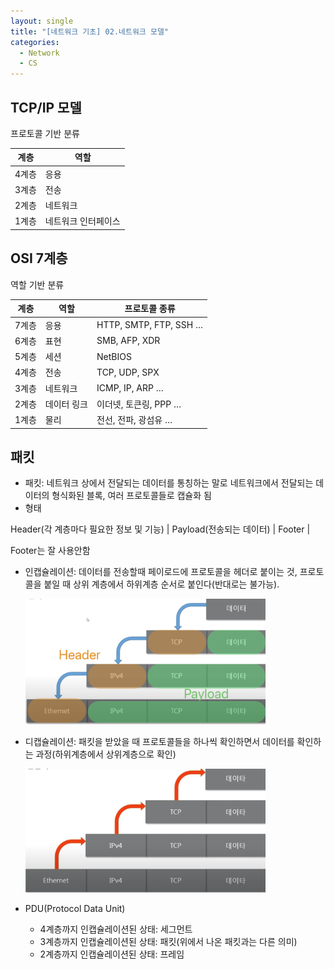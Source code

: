 ```yaml
---
layout: single
title: "[네트워크 기초] 02.네트워크 모델"
categories: 
  - Network
  - CS
---
```



## TCP/IP 모델

프로토콜 기반 분류

| 계층  | 역할 |
| --- | --- |
| 4계층  | 응용 |
| 3계층  | 전송 |
| 2계층  | 네트워크 |
| 1계층  | 네트워크 인터페이스 |

  

## OSI 7계층

역할 기반 분류 

| 계층  | 역할 | 프로토콜 종류 |
| --- | --- | --- |
| 7계층  | 응용 | HTTP, SMTP, FTP, SSH … |
| 6계층  | 표현 | SMB, AFP, XDR |
| 5계층  | 세션 | NetBIOS |
| 4계층  | 전송 | TCP, UDP, SPX |
| 3계층  | 네트워크 | ICMP, IP,  ARP … |
| 2계층  | 데이터 링크 | 이더넷, 토큰링, PPP … |
| 1계층  | 물리 | 전선, 전파, 광섬유 … |

## 패킷

- 패킷: 네트워크 상에서 전달되는 데이터를 통칭하는 말로 네트워크에서 전달되는 데이터의 형식화된 블록, 여러 프로토콜들로 캡슐화 됨
- 형태

 Header(각 계층마다 필요한 정보 및 기능) | Payload(전송되는 데이터) | Footer |


 Footer는 잘 사용안함

- 인캡슐레이션: 데이터를 전송할때 페이로드에 프로토콜을 헤더로 붙이는 것, 프로토콜을 붙일 때 상위 계층에서 하위계층 순서로 붙인다(반대로는 불가능).
    
    <img src="/images/network/2.netmodel1.png" width="80%" height="80%">

    
- 디캡슐레이션: 패킷을 받았을 때 프로토콜들을 하나씩 확인하면서 데이터를 확인하는 과정(하위계층에서 상위계층으로 확인)
    
    <img src="/images/network/2.netmodel2.png" width="80%" height="80%">

    
- PDU(Protocol Data Unit)
    - 4계층까지 인캡슐레이션된 상태: 세그먼트
    - 3계층까지 인캡슐레이션된 상태: 패킷(위에서 나온 패킷과는 다른 의미)
    - 2계층까지 인캡슐레이션된 상태: 프레임